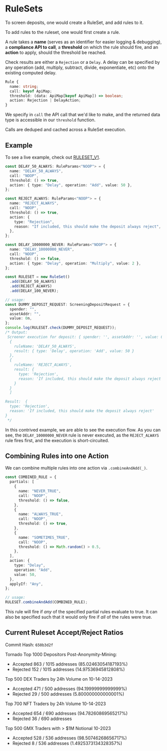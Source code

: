 # RuleSets

To screen deposits, one would create a RuleSet, and add rules to it.

To add rules to the ruleset, one would first create a rule.

A rule takes a **name** (serves as an identifier for easier logging & debugging), a **compliance API to call**, a **threshold** on which the rule should fire, and an **action** to apply, should the threshold be reached.

Check results are either a `Rejection` or a `Delay`. A delay can be specified by any operation (add, multiply, subtract, divide, exponentiate, etc) onto the existing computed delay.

```typescript
Rule {
  name: string;
  call: keyof ApiMap;
  threshold: (data: ApiMap[keyof ApiMap]) => boolean;
  action: Rejection | DelayAction;
}
```

We specify in `call` the API call that we'd like to make, and the returned data type is accessible in our `threshold` function.

Calls are deduped and cached across a RuleSet execution.

## Example

To see a live example, check out [RULESET_V1](./v1/RULESET_V1.ts).

```typescript
const DELAY_50_ALWAYS: RuleParams<"NOOP"> = {
  name: "DELAY_50_ALWAYS",
  call: "NOOP",
  threshold: () => true,
  action: { type: "Delay", operation: "Add", value: 50 },
};

const REJECT_ALWAYS: RuleParams<"NOOP"> = {
  name: "REJECT_ALWAYS",
  call: "NOOP",
  threshold: () => true,
  action: {
    type: "Rejection",
    reason: "If included, this should make the deposit always reject",
  },
};

const DELAY_10000000_NEVER: RuleParams<"NOOP"> = {
  name: "DELAY_10000000_NEVER",
  call: "NOOP",
  threshold: () => false,
  action: { type: "Delay", operation: "Multiply", value: 2 },
};

const RULESET = new RuleSet()
  .add(DELAY_50_ALWAYS)
  .add(REJECT_ALWAYS)
  .add(DELAY_100_NEVER);

// usage:
const DUMMY_DEPOSIT_REQUEST: ScreeningDepositRequest = {
  spender: "",
  assetAddr: "",
  value: 0n,
};
console.log(RULESET.check(DUMMY_DEPOSIT_REQUEST));
/* Output:
 Screener execution for deposit: { spender: '', assetAddr: '', value: 0n } [
  {
    ruleName: 'DELAY_50_ALWAYS',
    result: { type: 'Delay', operation: 'Add', value: 50 }
  },
  {
    ruleName: 'REJECT_ALWAYS',
    result: {
      type: 'Rejection',
      reason: 'If included, this should make the deposit always reject'
    }
  }
  ]

Result:  {
  type: 'Rejection',
  reason: 'If included, this should make the deposit always reject'
}
 */
```

In this contrived example, we are able to see the execution flow. As you can see, the `DELAY_10000000_NEVER` rule is never executed, as the `REJECT_ALWAYS` rule fires first, and the execution is short-circuited.

## Combining Rules into one Action

We can combine multiple rules into one action via `.combineAndAdd(_)`.

```typescript
const COMBINED_RULE = {
  partials: [
    {
      name: "NEVER_TRUE",
      call: "NOOP",
      threshold: () => false,
    },
    {
      name: "ALWAYS_TRUE",
      call: "NOOP",
      threshold: () => true,
    },
    {
      name: "SOMETIMES_TRUE",
      call: "NOOP",
      threshold: () => Math.random() > 0.5,
    },
  ],
  action: {
    type: "Delay",
    operation: "Add",
    value: 50,
  },
  applyIf: "Any",
};

// usage:
RULESET.combineAndAdd(COMBINED_RULE);
```

This rule will fire if _any_ of the specified partial rules evaluate to true. It can also be specified such that it would only fire if _all_ of the rules were true.

## Current Ruleset Accept/Reject Ratios

Commit Hash: `650b3d2f`

Tornado Top 1000 Depositors Post-Anonymity-Mining:

- Accepted 863 / 1015 addresses (85.02463054187193%)
- Rejected 152 / 1015 addresses (14.97536945812808%)

Top 500 DEX Traders by 24h Volume on 10-14-2023

- Accepted 471 / 500 addresses (94.19999999999999%)
- Rejected 29 / 500 addresses (5.800000000000001%)

Top 700 NFT Traders by 24h Volume 10-14-2023

- Accepted 654 / 690 addresses (94.78260869565217%)
- Rejected 36 / 690 addresses

Top 500 GMX Traders with > $1M Notional 10-2023

- Accepted 528 / 536 addresses (98.50746268656717%)
- Rejected 8 / 536 addresses (1.4925373134328357%)
